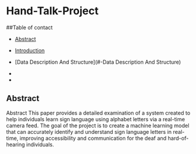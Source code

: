 # Hand-Talk-Project

##Table of contact
- [ Abstract](#-Abstract)
- [ Introduction](#-Introduction)
- [Data Description And Structure](#-Data Description And Structure)

- 

- 
## Abstract

Abstract	This paper provides a detailed examination of a system created to help individuals learn sign language using alphabet letters via a real-time camera feed. The goal of the project is to create a machine learning model that can accurately identify and understand sign language letters in real-time, improving accessibility and communication for the deaf and hard-of-hearing individuals.
